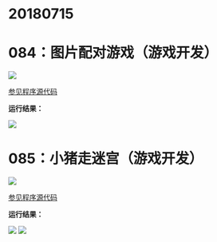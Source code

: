 # 20180715

# 084：图片配对游戏（游戏开发）

<img src="http://image.renkaigis.com/keepcoding/2018071501.png">

<a href="https://github.com/renkaigis/KeepCoding/tree/master/2018/07/15" target="_blank">参见程序源代码</a>

**运行结果：**

<img src="http://image.renkaigis.com/keepcoding/2018071502.png">

# 085：小猪走迷宫（游戏开发）

<img src="http://image.renkaigis.com/keepcoding/2018071503.png">

<a href="https://github.com/renkaigis/KeepCoding/tree/master/2018/07/15" target="_blank">参见程序源代码</a>

**运行结果：**

<img src="http://image.renkaigis.com/keepcoding/2018071504.png">

<img src="http://image.renkaigis.com/keepcoding/2018071505.png">